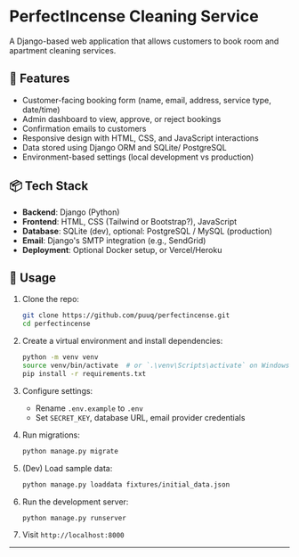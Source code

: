 # PerfectIncense Cleaning Service

A Django-based web application that allows customers to book room and apartment cleaning services.

## 🚀 Features

- Customer-facing booking form (name, email, address, service type, date/time)
- Admin dashboard to view, approve, or reject bookings
- Confirmation emails to customers
- Responsive design with HTML, CSS, and JavaScript interactions
- Data stored using Django ORM and SQLite/ PostgreSQL
- Environment-based settings (local development vs production)

## 📦 Tech Stack

- **Backend**: Django (Python)
- **Frontend**: HTML, CSS (Tailwind or Bootstrap?), JavaScript
- **Database**: SQLite (dev), optional: PostgreSQL / MySQL (production)
- **Email**: Django's SMTP integration (e.g., SendGrid)
- **Deployment**: Optional Docker setup, or Vercel/Heroku

## 🌟 Usage

1. Clone the repo:
    ```bash
    git clone https://github.com/puuq/perfectincense.git
    cd perfectincense
    ```

2. Create a virtual environment and install dependencies:
    ```bash
    python -m venv venv
    source venv/bin/activate  # or `.\venv\Scripts\activate` on Windows
    pip install -r requirements.txt
    ```

3. Configure settings:
    - Rename `.env.example` to `.env`
    - Set `SECRET_KEY`, database URL, email provider credentials

4. Run migrations:
    ```bash
    python manage.py migrate
    ```

5. (Dev) Load sample data:
    ```bash
    python manage.py loaddata fixtures/initial_data.json
    ```

6. Run the development server:
    ```bash
    python manage.py runserver
    ```

7. Visit `http://localhost:8000`

---

